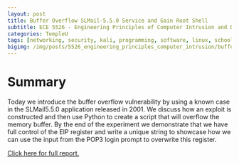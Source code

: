 ```yaml
---
layout: post
title: Buffer Overflow SLMail-5.5.0 Service and Gain Root Shell
subtitle: ECE 5526 - Engineering Principles of Computer Intrusion and Detection
categories: TempleU
tags: [networking, security, kali, programming, software, linux, school, server, bash, security, python]
bigimg: /img/posts/5526_engineering_principles_computer_intrusion/bufferoverflow.png
---
```


# Summary
Today we introduce the buffer overflow vulnerability by using a known case
in the SLMail5.5.0 application released in 2001. We discuss how an exploit
is constructed and then use Python to create a script that will overflow
the memory buffer. By the end of the experiment we demonstrate that we
have full control of the EIP register and write a unique string to showcase
how we can use the input from the POP3 login prompt to overwrite this register.

[Click here for full report.](
https://github.com/dtrejod/myece5526/blob/master/projects/20160407_slmail_rootshell_bufferoveflow/20160407_trejo_devin_slmail_bufferoverflow.pdf)
